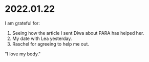# 2022.01.22

I am grateful for:

1. Seeing how the article I sent Diwa about PARA has helped her.
2. My date with Lea yesterday.
3. Raschel for agreeing to help me out.

"I love my body."

